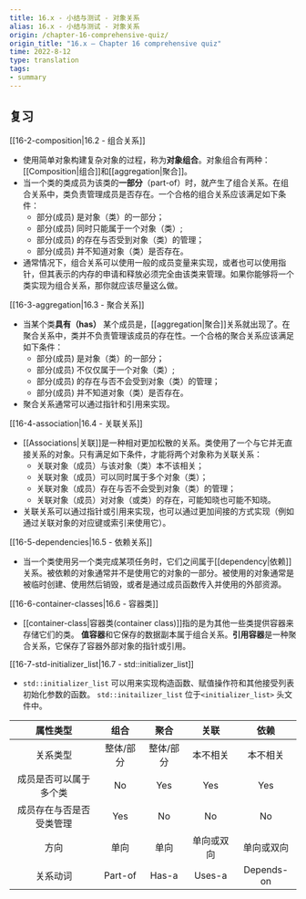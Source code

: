 ```yaml
---
title: 16.x - 小结与测试 - 对象关系
alias: 16.x - 小结与测试 - 对象关系
origin: /chapter-16-comprehensive-quiz/
origin_title: "16.x — Chapter 16 comprehensive quiz"
time: 2022-8-12
type: translation
tags:
- summary
---
```


## 复习

[[16-2-composition|16.2 - 组合关系]]

- 使用简单对象构建复杂对象的过程，称为**对象组合**。对象组合有两种：[[Composition|组合]]和[[aggregation|聚合]]。
- 当一个类的类成员为该类的**一部分**（part-of）时，就产生了组合关系。在组合关系中，类负责管理成员是否存在。一个合格的组合关系应该满足如下条件：
	-   部分(成员) 是对象（类）的一部分；
	-   部分(成员) 同时只能属于一个对象（类）;
	-   部分(成员) 的存在与否受到对象（类）的管理；
	-   部分(成员) 并不知道对象（类）是否存在。
- 通常情况下，组合关系可以使用一般的成员变量来实现，或者也可以使用指针，但其表示的内存的申请和释放必须完全由该类来管理。如果你能够将一个类实现为组合关系，那你就应该尽量这么做。

[[16-3-aggregation|16.3 - 聚合关系]]

- 当某个类**具有（has）** 某个成员是，[[aggregation|聚合]]关系就出现了。在聚合关系中，类并不负责管理该成员的存在性。一个合格的聚合关系应该满足如下条件：
	- 部分(成员) 是对象（类）的一部分；
	- 部分(成员) 不仅仅属于一个对象（类）;
	- 部分(成员) 的存在与否不会受到对象（类）的管理；
	- 部分(成员) 并不知道对象（类）是否存在。
- 聚合关系通常可以通过指针和引用来实现。

[[16-4-association|16.4 - 关联关系]]

- [[Associations|关联]]是一种相对更加松散的关系。类使用了一个与它并无直接关系的对象。只有满足如下条件，才能将两个对象称为关联关系：
	-   关联对象（成员）与该对象（类）本不该相关；
	-   关联对象（成员）可以同时属于多个对象（类）；
	-   关联对象（成员）存在与否不会受到对象（类）的管理；
	-   关联对象（成员）对对象（或类）的存在，可能知晓也可能不知晓。
- 关联关系可以通过指针或引用来实现，也可以通过更加间接的方式实现（例如通过关联对象的对应键或索引来使用它）。

[[16-5-dependencies|16.5 - 依赖关系]]

- 当一个类使用另一个类完成某项任务时，它们之间属于[[dependency|依赖]]关系。被依赖的对象通常并不是使用它的对象的一部分。被使用的对象通常是被临时创建、使用然后销毁，或者是通过成员函数传入并使用的外部资源。

[[16-6-container-classes|16.6 - 容器类]]

- [[container-class|容器类(container class)]]指的是为其他一些类提供容器来存储它们的类。 **值容器**和它保存的数据副本属于组合关系。**引用容器**是一种聚合关系，它保存了容器外部对象的指针或引用。

[[16-7-std-initializer_list|16.7 - std::initializer_list]]

- `std::initializer_list` 可以用来实现构造函数、赋值操作符和其他接受列表初始化参数的函数。 `std::initailizer_list` 位于`<initializer_list>` 头文件中。


|属性类型|组合	|聚合	|关联	|依赖|
|:----:|:----:|:----:|:----:|:----:|
|关系类型	|整体/部分	|整体/部分|	本不相关|	本不相关
|成员是否可以属于多个类|	No	|Yes	|Yes	|Yes
|成员存在与否是否受类管理|Yes	|No	|No	|No
|方向	|单向	|单向	|单向或双向|	单向或双向
|关系动词|Part-of	|Has-a	|Uses-a|	Depends-on
